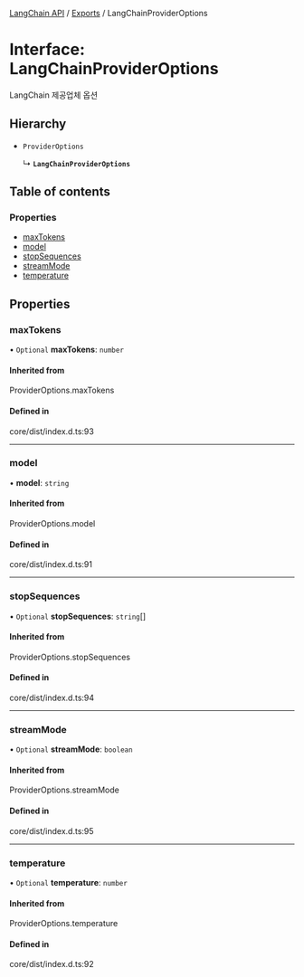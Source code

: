 [LangChain API](../../) / [Exports](../modules) / LangChainProviderOptions

# Interface: LangChainProviderOptions

LangChain 제공업체 옵션

## Hierarchy

- `ProviderOptions`

  ↳ **`LangChainProviderOptions`**

## Table of contents

### Properties

- [maxTokens](LangChainProviderOptions#maxtokens)
- [model](LangChainProviderOptions#model)
- [stopSequences](LangChainProviderOptions#stopsequences)
- [streamMode](LangChainProviderOptions#streammode)
- [temperature](LangChainProviderOptions#temperature)

## Properties

### maxTokens

• `Optional` **maxTokens**: `number`

#### Inherited from

ProviderOptions.maxTokens

#### Defined in

core/dist/index.d.ts:93

___

### model

• **model**: `string`

#### Inherited from

ProviderOptions.model

#### Defined in

core/dist/index.d.ts:91

___

### stopSequences

• `Optional` **stopSequences**: `string`[]

#### Inherited from

ProviderOptions.stopSequences

#### Defined in

core/dist/index.d.ts:94

___

### streamMode

• `Optional` **streamMode**: `boolean`

#### Inherited from

ProviderOptions.streamMode

#### Defined in

core/dist/index.d.ts:95

___

### temperature

• `Optional` **temperature**: `number`

#### Inherited from

ProviderOptions.temperature

#### Defined in

core/dist/index.d.ts:92
